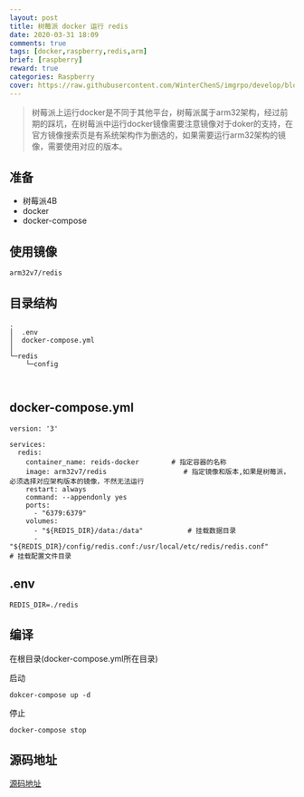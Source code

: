 ```yaml
---
layout: post
title: 树莓派 docker 运行 redis
date: 2020-03-31 18:09
comments: true
tags: [docker,raspberry,redis,arm]
brief: [raspberry]
reward: true
categories: Raspberry
cover: https://raw.githubusercontent.com/WinterChenS/imgrpo/develop/blog/20200331210234.jpeg
---
```


> 树莓派上运行docker是不同于其他平台，树莓派属于arm32架构，经过前期的踩坑，在树莓派中运行docker镜像需要注意镜像对于doker的支持，在官方镜像搜索页是有系统架构作为删选的，如果需要运行arm32架构的镜像，需要使用对应的版本。


## 准备

- 树莓派4B
- docker
- docker-compose

## 使用镜像

```
arm32v7/redis
```

## 目录结构

```
.
│  .env
│  docker-compose.yml
│
└─redis
    └─config
           
 
```


## docker-compose.yml

```
version: '3'

services:
  redis:
    container_name: reids-docker        # 指定容器的名称
    image: arm32v7/redis                   # 指定镜像和版本,如果是树莓派，必须选择对应架构版本的镜像，不然无法运行
    restart: always
    command: --appendonly yes
    ports:
      - "6379:6379"
    volumes:
      - "${REDIS_DIR}/data:/data"           # 挂载数据目录
      - "${REDIS_DIR}/config/redis.conf:/usr/local/etc/redis/redis.conf"      # 挂载配置文件目录
```

## .env

```
REDIS_DIR=./redis
```



## 编译

在根目录(docker-compose.yml所在目录)

启动

```
dokcer-compose up -d
```

停止

```
docker-compose stop
```

## 源码地址

[源码地址](https://github.com/WinterChenS/docker-compose-simple)

